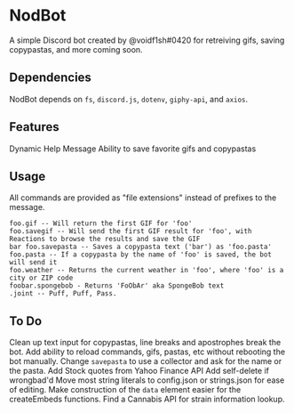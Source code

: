 # NodBot
A simple Discord bot created by @voidf1sh#0420 for retreiving gifs, saving copypastas, and more coming soon.

## Dependencies
NodBot depends on `fs`, `discord.js`, `dotenv`, `giphy-api`, and `axios`.

## Features
Dynamic Help Message
Ability to save favorite gifs and copypastas

## Usage
All commands are provided as "file extensions" instead of prefixes to the message.

```
foo.gif -- Will return the first GIF for 'foo'
foo.savegif -- Will send the first GIF result for 'foo', with Reactions to browse the results and save the GIF
bar foo.savepasta -- Saves a copypasta text ('bar') as 'foo.pasta'
foo.pasta -- If a copypasta by the name of 'foo' is saved, the bot will send it
foo.weather -- Returns the current weather in 'foo', where 'foo' is a city or ZIP code
foobar.spongebob - Returns 'FoObAr' aka SpongeBob text
.joint -- Puff, Puff, Pass.
```

## To Do
Clean up text input for copypastas, line breaks and apostrophes break the bot.
Add ability to reload commands, gifs, pastas, etc without rebooting the bot manually.
Change `savepasta` to use a collector and ask for the name or the pasta.
Add Stock quotes from Yahoo Finance API
Add self-delete if wrongbad'd
Move most string literals to config.json or strings.json for ease of editing.
Make construction of the `data` element easier for the createEmbeds functions.
Find a Cannabis API for strain information lookup.